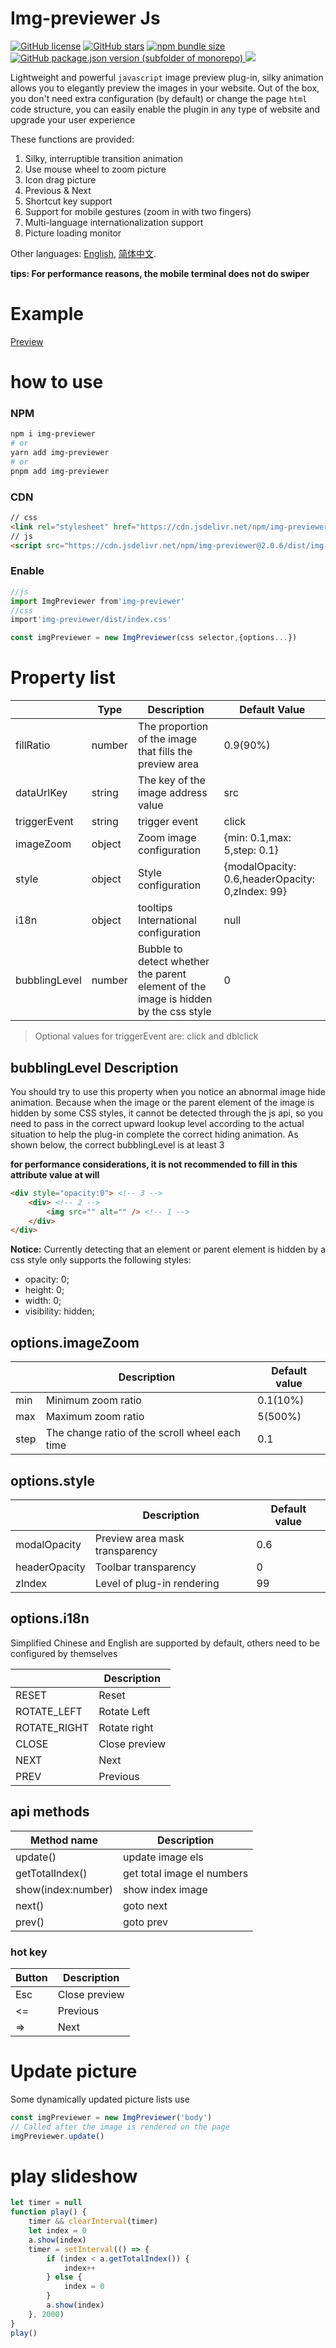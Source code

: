 # Img-previewer Js

[![GitHub license](https://img.shields.io/github/license/yue1123/img-previewer?style=flat-square)](https://github.com/yue1123/img-previewer/blob/main/LICENSE)
[![GitHub stars](https://img.shields.io/github/stars/yue1123/img-previewer?style=flat-square)](https://github.com/yue1123/img-previewer/stargazers)
<a href="https://www.npmjs.com/package/img-previewer">
<img src="https://img.shields.io/bundlephobia/minzip/img-previewer?color=%234ec820&style=flat-square" alt="npm bundle size">
</a>
<a href="https://github.com/yue1123/img-previewer/releases">
<img src="https://img.shields.io/github/package-json/v/yue1123/img-previewer?color=f90&style=flat-square" alt="GitHub package.json version (subfolder of monorepo)">
</a>
[![](https://data.jsdelivr.com/v1/package/npm/img-previewer/badge)](https://www.jsdelivr.com/package/npm/img-previewer)


Lightweight and powerful `javascript` image preview plug-in, silky animation allows you to elegantly preview the images in your website. Out of the box, you don't need extra configuration (by default) or change the page `html` code structure, you can easily enable the plugin in any type of website and upgrade your user experience

These functions are provided:

1. Silky, interruptible transition animation
2. Use mouse wheel to zoom picture
3. Icon drag picture
4. Previous & Next
5. Shortcut key support
6. Support for mobile gestures (zoom in with two fingers)
7. Multi-language internationalization support
8. Picture loading monitor

Other languages: [English](./README.md), [简体中文](./README.zh_cn.md).

**tips: For performance reasons, the mobile terminal does not do swiper**

# Example

[Preview](https://yue1123.github.io/img-previewer/demo/index.es.html)

# how to use

### NPM

```bash
npm i img-previewer
# or
yarn add img-previewer
# or
pnpm add img-previewer
```

### CDN

```html
// css
<link rel="stylesheet" href="https://cdn.jsdelivr.net/npm/img-previewer@2.1.7/dist/index.css">
// js
<script src="https://cdn.jsdelivr.net/npm/img-previewer@2.0.6/dist/img-previewer.min.js"></script>
```

### Enable

```js
//js
import ImgPreviewer from'img-previewer'
//css
import'img-previewer/dist/index.css'

const imgPreviewer = new ImgPreviewer(css selector,{options...})
```

# Property list

|               | Type   | Description                                                                         | Default Value                                   |
| ------------- | ------ | ----------------------------------------------------------------------------------- | ----------------------------------------------- |
| fillRatio     | number | The proportion of the image that fills the preview area                             | 0.9(90%)                                        |
| dataUrlKey    | string | The key of the image address value                                                  | src                                             |
| triggerEvent  | string | trigger event                                                                       | click                                           |
| imageZoom     | object | Zoom image configuration                                                            | {min: 0.1,max: 5,step: 0.1}                     |
| style         | object | Style configuration                                                                 | {modalOpacity: 0.6,headerOpacity: 0,zIndex: 99} |
| i18n          | object | tooltips International configuration                                                | null                                            |
| bubblingLevel | number | Bubble to detect whether the parent element of the image is hidden by the css style | 0                                               |

> Optional values for triggerEvent are: click and dblclick
## bubblingLevel Description

You should try to use this property when you notice an abnormal image hide animation. Because when the image or the parent element of the image is hidden by some CSS styles, it cannot be detected through the js api, so you need to pass in the correct upward lookup level according to the actual situation to help the plug-in complete the correct hiding animation. As shown below, the correct bubblingLevel is at least 3

**for performance considerations, it is not recommended to fill in this attribute value at will**

```html
<div style="opacity:0"> <!-- 3 -->
	<div> <!-- 2 -->
		<img src="" alt="" /> <!-- 1 -->
	</div>
</div>
```

**Notice:**
Currently detecting that an element or parent element is hidden by a css style only supports the following styles:

- opacity: 0;
- height: 0;
- width: 0;
- visibility: hidden;

## options.imageZoom

|      | Description                                    | Default value |
| ---- | ---------------------------------------------- | ------------- |
| min  | Minimum zoom ratio                             | 0.1(10%)      |
| max  | Maximum zoom ratio                             | 5(500%)       |
| step | The change ratio of the scroll wheel each time | 0.1           |

## options.style

|               | Description                    | Default value |
| ------------- | ------------------------------ | ------------- |
| modalOpacity  | Preview area mask transparency | 0.6           |
| headerOpacity | Toolbar transparency           | 0             |
| zIndex        | Level of plug-in rendering     | 99            |

## options.i18n

Simplified Chinese and English are supported by default, others need to be configured by themselves

|              | Description   |
| ------------ | ------------- |
| RESET        | Reset         |
| ROTATE_LEFT  | Rotate Left   |
| ROTATE_RIGHT | Rotate right  |
| CLOSE        | Close preview |
| NEXT         | Next          |
| PREV         | Previous      |

## api methods

|       Method name             | Description                |
| ------------------ | -------------------------- |
| update()           | update image els           |
| getTotalIndex()    | get total image el numbers |
| show(index:number) | show index image           |
| next()             | goto next                  |
| prev()             | goto prev                  |

### hot key

| Button | Description   |
| ------ | ------------- |
| Esc    | Close preview |
| <=     | Previous      |
| =>     | Next          |

# Update picture

Some dynamically updated picture lists use

```js
const imgPreviewer = new ImgPreviewer('body')
// Called after the image is rendered on the page
imgPreviewer.update()
```

# play slideshow

```js
let timer = null
function play() {
	timer && clearInterval(timer)
	let index = 0
	a.show(index)
	timer = setInterval(() => {
		if (index < a.getTotalIndex()) {
			index++
		} else {
			index = 0
		}
		a.show(index)
	}, 2000)
}
play()
``` 
